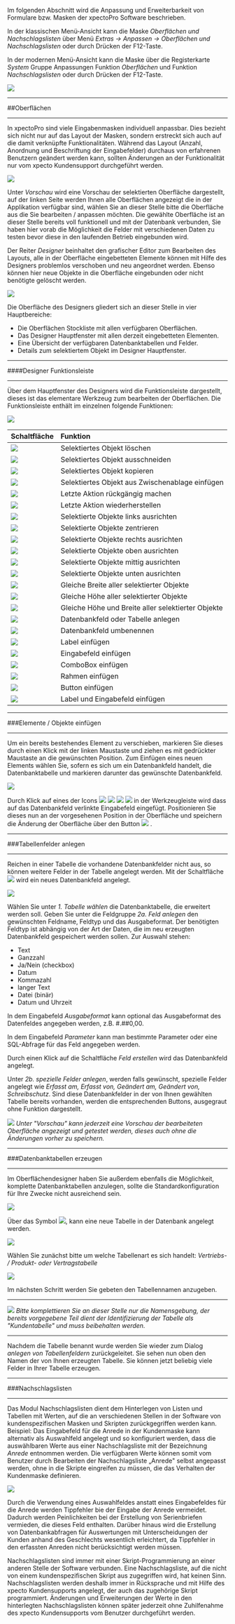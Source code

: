 Im folgenden Abschnitt wird die Anpassung und Erweiterbarkeit von Formulare bzw. Masken der xpectoPro Software beschrieben.

In der klassischen Menü-Ansicht kann die Maske *Oberflächen und Nachschlagslisten* über Menü *Extras → Anpassen → Oberflächen und Nachschlagslisten* oder durch Drücken der F12-Taste.

In der modernen Menü-Ansicht kann die Maske über die Registerkarte *System* Gruppe Anpassungen Funktion *Oberflächen* und Funktion *Nachschlagslisten* oder durch Drücken der F12-Taste.

![](http://xpecto.github.io/docs/xpecto/Extras/Anpassen/Oberflaechen_und_Nachschlagslisten/Oberflaechen_Menue.png)


----------


##Oberflächen


----------


In xpectoPro sind viele Eingabenmasken individuell anpassbar. Dies bezieht sich nicht nur auf das Layout der Masken, sondern erstreckt sich auch auf die damit verknüpfte Funktionalitäten. Während das Layout (Anzahl, Anordnung und Beschriftung der Eingabefelder) durchaus von erfahrenen Benutzern geändert werden kann, sollten Änderungen an der Funktionalität nur vom xpecto Kundensupport durchgeführt werden. 

![](http://xpecto.github.io/docs/xpecto/Extras/Anpassen/Oberflaechen_und_Nachschlagslisten/Oberflaechen_Main.png)

Unter *Vorschau* wird eine Vorschau der selektierten Oberfläche dargestellt, auf der linken Seite werden Ihnen alle Oberflächen angezeigt die in der Applikation verfügbar sind, wählen Sie an dieser Stelle bitte die Oberfläche aus die Sie bearbeiten / anpassen möchten. Die gewählte Oberfläche ist an dieser Stelle bereits voll funktionell und mit der Datenbank verbunden, Sie haben hier vorab die Möglichkeit die Felder mit verschiedenen Daten zu testen bevor diese in den laufenden Betrieb eingebunden wird.

Der Reiter *Designer* beinhaltet den grafischer Editor zum Bearbeiten des Layouts, alle in der Oberfläche eingebetteten Elemente können mit Hilfe des Designers problemlos verschoben und neu angeordnet werden. Ebenso können hier neue Objekte in die Oberfläche eingebunden oder nicht benötigte gelöscht werden.

![](http://xpecto.github.io/docs/xpecto/Extras/Anpassen/Oberflaechen_und_Nachschlagslisten/Oberflaechen_Designer.png)

Die Oberfläche des Designers gliedert sich an dieser Stelle in vier Hauptbereiche:

 - Die Oberflächen Stockliste mit allen verfügbaren Oberflächen.
 - Das Designer Hauptfenster mit allen derzeit eingebetteten Elementen.
 - Eine Übersicht der verfügbaren Datenbanktabellen und Felder.
 - Details zum selektiertem Objekt im Designer Hauptfenster.
 


----------
####Designer Funktionsleiste

----------

Über dem Hauptfenster des Designers wird die Funktionsleiste dargestellt, dieses ist das elementare Werkzeug zum bearbeiten der Oberflächen. Die Funktionsleiste enthält im einzelnen folgende Funktionen:


 ![](http://xpecto.github.io/docs/xpecto/Extras/Anpassen/Oberflaechen_und_Nachschlagslisten/Funktionsleiste.png)



|  Schaltfläche         |    Funktion     |  
| ------------- |:-------------| 
| ![](http://xpecto.github.io/docs/xpecto/Extras/Anpassen/Oberflaechen_und_Nachschlagslisten/Loeschen.png)     | Selektiertes Objekt löschen |
| ![](http://xpecto.github.io/docs/xpecto/Extras/Anpassen/Oberflaechen_und_Nachschlagslisten/Ausschneiden.png)     | Selektiertes Objekt ausschneiden  | 
| ![](http://xpecto.github.io/docs/xpecto/Extras/Anpassen/Oberflaechen_und_Nachschlagslisten/Kopieren.png)     | Selektiertes Objekt kopieren | 
| ![](http://xpecto.github.io/docs/xpecto/Extras/Anpassen/Oberflaechen_und_Nachschlagslisten/Zwischenablage_einfuegen.png)     | Selektiertes Objekt aus Zwischenablage einfügen | 
| ![](http://xpecto.github.io/docs/xpecto/Extras/Anpassen/Oberflaechen_und_Nachschlagslisten/Rückgaengig_machen.png)     | Letzte Aktion rückgängig machen | 
| ![](http://xpecto.github.io/docs/xpecto/Extras/Anpassen/Oberflaechen_und_Nachschlagslisten/Wiederherstellen.png)     | Letzte Aktion wiederherstellen | 
| ![](http://xpecto.github.io/docs/xpecto/Extras/Anpassen/Oberflaechen_und_Nachschlagslisten/Links_ausrichten.png)     | Selektierte Objekte links ausrichten | 
| ![](http://xpecto.github.io/docs/xpecto/Extras/Anpassen/Oberflaechen_und_Nachschlagslisten/Elemente_zentrieren.png)     | Selektierte Objekte zentrieren |
| ![](http://xpecto.github.io/docs/xpecto/Extras/Anpassen/Oberflaechen_und_Nachschlagslisten/Rechts_ausrichten.png)     | Selektierte Objekte rechts ausrichten  | 
| ![](http://xpecto.github.io/docs/xpecto/Extras/Anpassen/Oberflaechen_und_Nachschlagslisten/Oben_ausrichten.png)     | Selektierte Objekte oben ausrichten | 
| ![](http://xpecto.github.io/docs/xpecto/Extras/Anpassen/Oberflaechen_und_Nachschlagslisten/Mittig_ausrichten.png)     | Selektierte Objekte mittig ausrichten | 
| ![](http://xpecto.github.io/docs/xpecto/Extras/Anpassen/Oberflaechen_und_Nachschlagslisten/Unten_ausrichten.png)     | Selektierte Objekte unten ausrichten | 
| ![](http://xpecto.github.io/docs/xpecto/Extras/Anpassen/Oberflaechen_und_Nachschlagslisten/Gleiche_Breite.png)     | Gleiche Breite aller selektierter Objekte | 
| ![](http://xpecto.github.io/docs/xpecto/Extras/Anpassen/Oberflaechen_und_Nachschlagslisten/Gleiche_hoehe.png)     | Gleiche Höhe aller selektierter Objekte | 
| ![](http://xpecto.github.io/docs/xpecto/Extras/Anpassen/Oberflaechen_und_Nachschlagslisten/Gleiche_Hoehe_Breite.png)     | Gleiche Höhe und Breite aller selektierter Objekte | 
| ![](http://xpecto.github.io/docs/xpecto/Extras/Anpassen/Oberflaechen_und_Nachschlagslisten/Datenbankfeld_anlegen.png)     | Datenbankfeld oder Tabelle anlegen | 
| ![](http://xpecto.github.io/docs/xpecto/Extras/Anpassen/Oberflaechen_und_Nachschlagslisten/Datenbankfeld_aendern.png)     | Datenbankfeld umbenennen | 
| ![](http://xpecto.github.io/docs/xpecto/Extras/Anpassen/Oberflaechen_und_Nachschlagslisten/Label_einfuegen.png)     | Label einfügen |
| ![](http://xpecto.github.io/docs/xpecto/Extras/Anpassen/Oberflaechen_und_Nachschlagslisten/Eingabefeld_einfuegen.png)     | Eingabefeld einfügen | 
| ![](http://xpecto.github.io/docs/xpecto/Extras/Anpassen/Oberflaechen_und_Nachschlagslisten/ComboBox_einfuegen.png)     | ComboBox einfügen | 
| ![](http://xpecto.github.io/docs/xpecto/Extras/Anpassen/Oberflaechen_und_Nachschlagslisten/Rahmen_einfuegen.png)     | Rahmen einfügen | 
| ![](http://xpecto.github.io/docs/xpecto/Extras/Anpassen/Oberflaechen_und_Nachschlagslisten/Button_einfügen.png)     | Button einfügen | 
| ![](http://xpecto.github.io/docs/xpecto/Extras/Anpassen/Oberflaechen_und_Nachschlagslisten/Label_Textbox_einfügen.png)     | Label und Eingabefeld einfügen | 


----------
###Elemente / Objekte einfügen

----------


Um ein bereits bestehendes Element zu verschieben, markieren Sie dieses durch einen Klick mit der linken Maustaste und ziehen es mit gedrückter Maustaste an die gewünschten Position. 
Zum Einfügen eines neuen Elements wählen Sie, sofern es sich um ein Datenbankfeld handelt, die Datenbanktabelle und markieren darunter das gewünschte Datenbankfeld.

![](http://xpecto.github.io/docs/xpecto/Extras/Anpassen/Oberflaechen_und_Nachschlagslisten/Tabelle_Felder.png)

Durch Klick auf eines der Icons  ![](http://xpecto.github.io/docs/xpecto/Extras/Anpassen/Oberflaechen_und_Nachschlagslisten/Label_Textbox_einfügen.png)    ![](http://xpecto.github.io/docs/img/img_1442578074569.png)  ![](http://xpecto.github.io/docs/xpecto/Extras/Anpassen/Oberflaechen_und_Nachschlagslisten/Button_einfügen.png)  ![](http://xpecto.github.io/docs/xpecto/Extras/Anpassen/Oberflaechen_und_Nachschlagslisten/ComboBox_einfuegen.png) in der Werkzeugleiste wird dass auf das Datenbankfeld verlinkte Eingabefeld eingefügt. Positionieren Sie dieses nun an der vorgesehenen Position in der Oberfläche und speichern die Änderung der Oberfläche über den Button ![](http://xpecto.github.io/docs/xpecto/Extras/Anpassen/Oberflaechen_und_Nachschlagslisten/img_1442578440840.png) . 


----------
###Tabellenfelder anlegen


----------


Reichen in einer Tabelle die vorhandene Datenbankfelder nicht aus, so können weitere Felder in der Tabelle angelegt werden. Mit der Schaltfläche ![](http://xpecto.github.io/docs/xpecto/Extras/Anpassen/Oberflaechen_und_Nachschlagslisten/Datenbankfeld_anlegen.png) wird ein neues Datenbankfeld angelegt.

![](http://xpecto.github.io/docs/xpecto/Extras/Anpassen/Oberflaechen_und_Nachschlagslisten/Tabelle_Datenbankfeld_neu.png)

Wählen Sie unter *1. Tabelle wählen* die Datenbanktabelle, die erweitert werden soll. Geben Sie unter die Feldgruppe *2a. Feld anlegen* den gewünschten Feldname, Feldtyp und das Ausgabeformat. Der benötigten Feldtyp ist abhängig von der Art der Daten, die im neu erzeugten Datenbankfeld gespeichert werden sollen. Zur Auswahl stehen: 

 - Text
 - Ganzzahl
 - Ja/Nein (checkbox)
 - Datum
 - Kommazahl
 - langer Text
 - Datei (binär)
 - Datum und Uhrzeit

In dem Eingabefeld *Ausgabeformat* kann optional das Ausgabeformat des Datenfeldes angegeben werden, z.B.  #.##0,00. 

In dem Eingabefeld *Parameter* kann man bestimmte Parameter oder eine SQL-Abfrage für das Feld angegeben werden. 

Durch einen Klick auf die Schaltfläche *Feld erstellen* wird das Datenbankfeld angelegt.

Unter *2b. spezielle Felder anlegen*, werden falls gewünscht, spezielle Felder angelegt wie *Erfasst am, Erfasst von, Geändert am, Geändert von, Schreibschutz*. Sind diese Datenbankfelder in der von Ihnen gewählten Tabelle bereits vorhanden, werden die entsprechenden Buttons, ausgegraut ohne Funktion dargestellt.





![](http://xpecto.github.io/docs/xpecto/Grafiken/gr_gluehbirne.jpg) *Unter "Vorschau" kann jederzeit eine Vorschau der bearbeiteten Oberfläche angezeigt und getestet werden, dieses auch ohne die Änderungen vorher zu speichern.*


----------
###Datenbanktabellen erzeugen


----------
Im Oberflächendesigner haben Sie außerdem ebenfalls die Möglichkeit, komplette Datenbanktabellen anzulegen, sollte die Standardkonfiguration für Ihre Zwecke nicht ausreichend sein.

![](http://xpecto.github.io/docs/xpecto/Extras/Anpassen/Oberflaechen_und_Nachschlagslisten/Tabelle_anlegen.png)

Über das Symbol ![](http://xpecto.github.io/docs/xpecto/Extras/Anpassen/Oberflaechen_und_Nachschlagslisten/Tabelle_neu.png), kann eine neue Tabelle in der Datenbank angelegt werden. 


![](http://xpecto.github.io/docs/xpecto/Extras/Anpassen/Oberflaechen_und_Nachschlagslisten/Tabelle_anlegen_Auswahl.png)

Wählen Sie zunächst bitte um welche Tabellenart es sich handelt: *Vertriebs- / Produkt- oder Vertragstabelle*

![](http://xpecto.github.io/docs/xpecto/Extras/Anpassen/Oberflaechen_und_Nachschlagslisten/Tabelle_anlegen_Name.png)

Im nächsten Schritt werden Sie gebeten den Tabellennamen anzugeben. 


----------


![](http://xpecto.github.io/docs/xpecto/Grafiken/gr_gluehbirne.jpg) *Bitte komplettieren Sie an dieser Stelle nur die Namensgebung, der bereits vorgegebene Teil dient der Identifizierung der Tabelle als "Kundentabelle" und muss beibehalten werden.*


----------
Nachdem die Tabelle benannt wurde werden Sie wieder zum Dialog  *anlegen von Tabellenfeldern* zurückgeleitet. Sie sehen nun oben den Namen der von Ihnen erzeugten Tabelle. Sie können jetzt beliebig viele Felder in Ihrer Tabelle erzeugen.


----------


###Nachschlagslisten

----------


Das Modul Nachschlagslisten dient dem Hinterlegen von Listen und Tabellen mit Werten, auf die an verschiedenen Stellen in der Software von kundenspezifischen Masken und Skripten zurückgegriffen werden kann. 
Beispiel: Das Eingabefeld für die Anrede in der Kundenmaske kann alternativ als Auswahlfeld angelegt und so konfiguriert werden, dass die auswählbaren Werte aus einer Nachschlagsliste mit der Bezeichnung *Anrede* entnommen werden. Die verfügbaren Werte können somit vom Benutzer durch Bearbeiten der Nachschlagsliste  „Anrede" selbst angepasst werden, ohne in die Skripte eingreifen zu müssen, die das Verhalten der Kundenmaske definieren.

![](http://xpecto.github.io/docs/img/img_1442581536742.png)

Durch die Verwendung eines Auswahlfeldes anstatt eines Eingabefeldes für die Anrede werden Tippfehler bie der Eingabe der Anrede vermeidet. Dadurch werden Peinlichkeiten bei der Erstellung von Serienbriefen vermieden, die dieses Feld enthalten. Darüber hinaus wird die Erstellung von Datenbankabfragen für Auswertungen mit Unterscheidungen der Kunden anhand des Geschlechts wesentlich erleichtert, da Tippfehler in den erfassten Anreden nicht berücksichtigt werden müssen.

Nachschlagslisten sind immer mit einer Skript-Programmierung an einer anderen Stelle der Software verbunden. Eine Nachschlagsliste, auf die nicht von einem kundenspezifischen Skript aus zugegriffen wird, hat keinen Sinn. Nachschlagslisten werden deshalb immer in Rücksprache und mit Hilfe des xpecto Kundensupports angelegt, der auch das zugehörige Skript programmiert. Änderungen und Erweiterungen der Werte in den hinterlegten Nachschlagslisten können später jederzeit ohne Zuhilfenahme des xpecto Kundensupports vom Benutzer durchgeführt werden. 